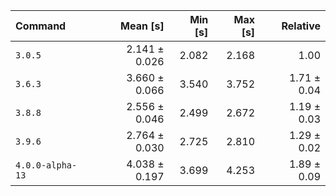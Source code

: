 | Command | Mean [s] | Min [s] | Max [s] | Relative |
|:---|---:|---:|---:|---:|
| `3.0.5` | 2.141 ± 0.026 | 2.082 | 2.168 | 1.00 |
| `3.6.3` | 3.660 ± 0.066 | 3.540 | 3.752 | 1.71 ± 0.04 |
| `3.8.8` | 2.556 ± 0.046 | 2.499 | 2.672 | 1.19 ± 0.03 |
| `3.9.6` | 2.764 ± 0.030 | 2.725 | 2.810 | 1.29 ± 0.02 |
| `4.0.0-alpha-13` | 4.038 ± 0.197 | 3.699 | 4.253 | 1.89 ± 0.09 |
